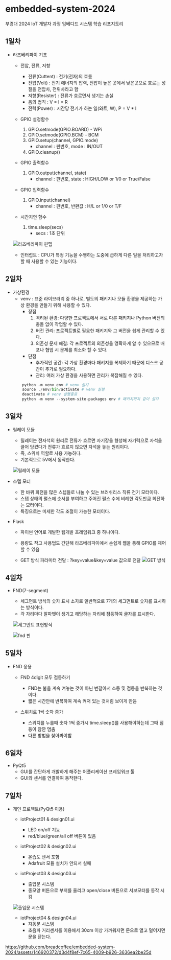 # embedded-system-2024
부경대 2024 IoT 개발자 과정 임베디드 시스템 학습 리포지토리

## 1일차
- 라즈베리파이 기초
    - 전압, 전류, 저항
        - 전류(Cuttent) : 전기(전자)의 흐름
        - 전압(Volt) : 전기 에너지의 압력, 전압이 높은 곳에서 낮은곳으로 흐르는 성질을 전압차, 전위차라고 함
        - 저항(Resister) : 전류가 흐르면서 생기는 손실
        - 옴의 법칙 : V = I * R
        - 전력(Power) : 시간당 전기가 하는 일(와트, W), P = V * I

    - GPIO 설정함수
        1. GPIO.setmode(GPIO.BOARD) - WPi
        2. GPIO.setmode(GPIO.BCM) - BCM
        3. GPIO.setup(channel, GPIO.mode)
            - channel : 핀번호, mode : IN/OUT
        4. GPIO.cleanup()
    - GPIO 출력함수
        1. GPIO.output(channel, state)
            - channel : 핀번호, state : HIGH/LOW or 1/0 or True/False
    - GPIO 입력함수
        1. GPIO.input(channel)
            - channel : 핀번호, 반환값 : H/L or 1/0 or T/F
    - 시간지연 함수
        1. time.sleep(secs)
            - secs : 1초 단위

    ![라즈베리파이 핀맵](https://raw.githubusercontent.com/breadcoffee/embedded-system-2024/main/images/em001.png)

    - 인터럽트 : CPU가 특정 기능을 수행하는 도중에 급하게 다른 일을 처리하고자 할 때 사용할 수 있는 기능이다.
    
## 2일차
- 가상환경 
    - venv : 표준 라이브러리 중 하나로, 별도의 패키지나 모듈 환경을 제공하는 가상 환경을 만들기 위해 사용할 수 있다.
        - 장점
            1. 격리된 환경: 다양한 프로젝트에서 서로 다른 패키지나 Python 버전의 충돌 없이 작업할 수 있다.
            2. 버전 관리: 프로젝트별로 필요한 패키지와 그 버전을 쉽게 관리할 수 있다.
            3. 의존성 문제 해결: 각 프로젝트의 의존성을 명확하게 알 수 있으므로 배포나 협업 시 문제를 최소화 할 수 있다.
        - 단점
            - 추가적인 공간: 각 가상 환경마다 패키지를 복제하기 때문에 디스크 공간이 추가로 필요하다.
            - 관리: 여러 가상 환경을 사용하면 관리가 복잡해질 수 있다.
    ```python
        python -m venv env # venv 설치
        source ./env/bin/activate # venv 실행
        deactivate # venv 실행종료
        python -m venv --system-site-packages env # 패키지까지 같이 설치
    ```

## 3일차
- 릴레이 모듈
    - 릴레이는 전자석의 원리로 전류가 흐르면 자기장을 형성해 자기력으로 자석을 끌어 당겼다가 전류가 흐르지 않으면 자석을 놓는 원리이다.
    - 즉, 스위치 역할로 사용 가능하다.
    - 기본적으로 5V에서 동작한다.

    ![릴레이 모듈](https://raw.githubusercontent.com/breadcoffee/embedded-system-2024/main/images/em002.png)

- 스텝 모터
    - 한 바퀴 회전을 많은 스텝들로 나눌 수 있는 브러쉬리스 직류 전기 모터이다.
    - 스텝 상태의 펄스에 순서를 부여하고 주어진 펄스 수에 비례한 각도만큼 회전하는 모터이다.
    - 특징으로는 미세한 각도 조절이 가능한 모터이다.

- Flask
    - 파이썬 언어로 개발한 웹개발 프레임워크 중 하나이다.
    - 용량도 작고 사용법도 간단해 라즈베리파이에서 손쉽게 웹을 통해 GPIO를 제어할 수 있음

    - GET 방식 파라미터 전달 : ?key=value&key=value 값으로 전달
    ![GET 방식](https://raw.githubusercontent.com/breadcoffee/embedded-system-2024/main/images/em003.png)

## 4일차
- FND(7-segment)
    - 세그먼트 방식의 숫자 표시 소자로 일반적으로 7개의 세그먼트로 숫자를 표시하는 방식이다.
    - 각 자리마다 알파벳이 생기고 해당하는 자리에 점등하여 글자를 표시한다. 

    ![세그먼트 표현방식](https://raw.githubusercontent.com/breadcoffee/embedded-system-2024/main/images/em004.png)

    ![fnd 핀](https://raw.githubusercontent.com/breadcoffee/embedded-system-2024/main/images/em005.png)

## 5일차
- FND 응용
    - FND 4digit 모두 점등하기
        - FND는 불을 계속 켜놓는 것이 아닌 번갈아서 소등 및 점등을 반복하는 것이다.
        - 짧은 시간안에 반복하여 계속 켜저 있는 것처럼 보이게 만듬

    - 스위치로 1씩 숫자 증가
        - 스위치를 누를때 숫자 1씩 증가시 time.sleep()를 사용해야하는데 그때 점등이 잠깐 멈춤
        - 다른 방법을 찾아봐야함

## 6일차
- PyQt5 
    - GUI를 간단하게 개발하게 해주는 어플리케이션 프레임워크 툴
    - GUI와 센서를 연결하여 동작한다.

## 7일차
- 개인 프로젝트(PyQt5 이용)
    - iotProject01 & design01.ui
        - LED on/off 기능
        - red/blue/green/all off 버튼이 있음

    - iotProject02 & design02.ui
        - 온습도 센서 포함
        - Adafruit 모듈 설치가 안되서 실패

    - iotProject03 & design03.ui
        - 출입문 시스템
        - 종모양 버튼으로 부저를 울리고 open/close 버튼으로 서보모터를 동작 시킴

    ![출입문 시스템](https://raw.githubusercontent.com/breadcoffee/embedded-system-2024/main/images/em006.png)

    - iotProject04 & design04.ui
        - 자동문 시스템
        - 초음파 거리센서를 이용해서 30cm 이상 가까워지면 문으로 열고 멀어지면 문을 닫는다.


https://github.com/breadcoffee/embedded-system-2024/assets/146920372/d3d4f8ef-7c65-4009-b926-3636ea2be25d

